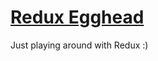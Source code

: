 # [Redux Egghead](https://egghead.io/series/getting-started-with-redux)

Just playing around with Redux :)
